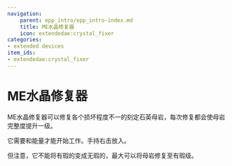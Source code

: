 ```yaml
---
navigation:
    parent: epp_intro/epp_intro-index.md
    title: ME水晶修复器
    icon: extendedae:crystal_fixer
categories:
- extended devices
item_ids:
- extendedae:crystal_fixer
---
```


# ME水晶修复器

<BlockImage id="extendedae:crystal_fixer" scale="8"></BlockImage>

ME水晶修复器可以修复各个损坏程度不一的刻定石英母岩，每次修复都会使母岩完整度提升一级。

它需要<ItemLink id="ae2:charged_certus_quartz_crystal" />和能量才能开始工作。手持<ItemLink id="ae2:charged_certus_quartz_crystal" />右击放入。

但注意，它不能将有瑕的变成无瑕的，最大可以将母岩修复至有瑕级。

<Row gap="20">
<GameScene zoom="4" background="transparent">
  <ImportStructure src="../structure/crystal_fixer.snbt"></ImportStructure>
</GameScene>
</Row>
